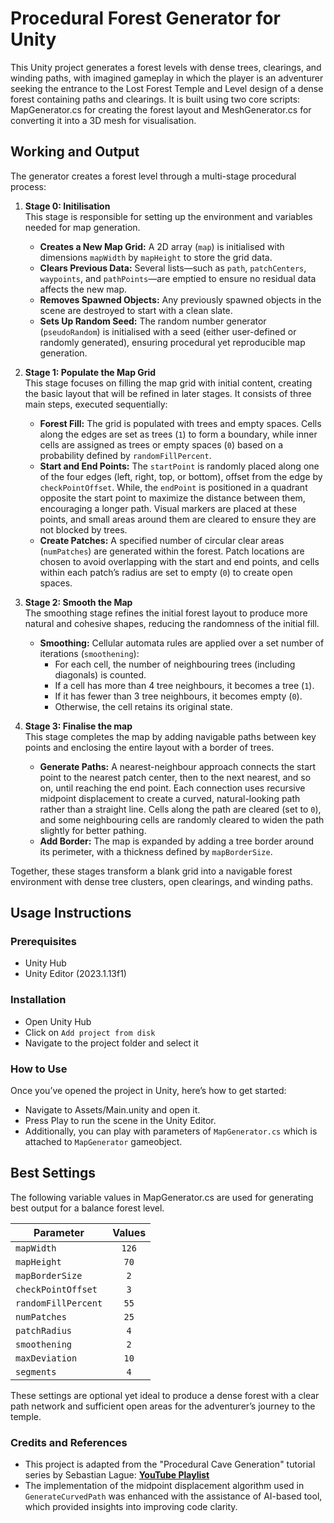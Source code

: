 # Procedural Forest Generator for Unity

This Unity project generates a forest levels with dense trees, clearings, and winding paths, with imagined gameplay in which the player is an adventurer seeking the entrance to the Lost Forest Temple and Level design of a dense forest containing paths and clearings. It is built using two core scripts: MapGenerator.cs for creating the forest layout and MeshGenerator.cs for converting it into a 3D mesh for visualisation.

## Working and Output

The generator creates a forest level through a multi-stage procedural process:

1. **Stage 0: Initilisation**  
    This stage is responsible for setting up the environment and variables needed for map generation.
    * **Creates a New Map Grid:** A 2D array (`map`) is initialised with dimensions `mapWidth` by `mapHeight` to store the grid data.
    * **Clears Previous Data:** Several lists—such as `path`, `patchCenters`, `waypoints`, and `pathPoints`—are emptied to ensure no residual data affects the new map.
    * **Removes Spawned Objects:** Any previously spawned objects in the scene are destroyed to start with a clean slate.
    * **Sets Up Random Seed:** The random number generator (`pseudoRandom`) is initialised with a seed (either user-defined or randomly generated), ensuring procedural yet reproducible map generation.

2. **Stage 1: Populate the Map Grid**  
    This stage focuses on filling the map grid with initial content, creating the basic layout that will be refined in later stages. It consists of three main steps, executed sequentially:
    * **Forest Fill:** The grid is populated with trees and empty spaces. Cells along the edges are set as trees (`1`) to form a boundary, while inner cells are assigned as trees or empty spaces (`0`) based on a probability defined by `randomFillPercent`.
    * **Start and End Points:** The `startPoint` is randomly placed along one of the four edges (left, right, top, or bottom), offset from the edge by `checkPointOffset`. While, the `endPoint` is positioned in a quadrant opposite the start point to maximize the distance between them, encouraging a longer path. Visual markers are placed at these points, and small areas around them are cleared to ensure they are not blocked by trees.
    * **Create Patches:** A specified number of circular clear areas (`numPatches`) are generated within the forest. Patch locations are chosen to avoid overlapping with the start and end points, and cells within each patch’s radius are set to empty (`0`) to create open spaces.

3. **Stage 2: Smooth the Map**  
    The smoothing stage refines the initial forest layout to produce more natural and cohesive shapes, reducing the randomness of the initial fill.
    * **Smoothing:** Cellular automata rules are applied over a set number of iterations (`smoothening`):
        * For each cell, the number of neighbouring trees (including diagonals) is counted.
        * If a cell has more than 4 tree neighbours, it becomes a tree (`1`).
        * If it has fewer than 3 tree neighbours, it becomes empty (`0`).
        * Otherwise, the cell retains its original state.

4. **Stage 3: Finalise the map**  
    This stage completes the map by adding navigable paths between key points and enclosing the entire layout with a border of trees.
    * **Generate Paths:** A nearest-neighbour approach connects the start point to the nearest patch center, then to the next nearest, and so on, until reaching the end point. Each connection uses recursive midpoint displacement to create a curved, natural-looking path rather than a straight line. Cells along the path are cleared (set to `0`), and some neighbouring cells are randomly cleared to widen the path slightly for better pathing.
    * **Add Border:** The map is expanded by adding a tree border around its perimeter, with a thickness defined by `mapBorderSize`.

Together, these stages transform a blank grid into a navigable forest environment with dense tree clusters, open clearings, and winding paths.

## Usage Instructions

### Prerequisites

* Unity Hub
* Unity Editor (2023.1.13f1)

### Installation

* Open Unity Hub
* Click on `Add project from disk`
* Navigate to the project folder and select it

### How to Use

Once you’ve opened the project in Unity, here’s how to get started:

* Navigate to Assets/Main.unity and open it.
* Press Play to run the scene in the Unity Editor.
* Additionally, you can play with parameters of `MapGenerator.cs` which is attached to `MapGenerator` gameobject.

## Best Settings

The following variable values in MapGenerator.cs are used for generating  best output for a balance forest level.

| Parameter | Values |
| - |:-:|
| `mapWidth` | `126` |
| `mapHeight` | `70` |
| `mapBorderSize` |  `2` |
| `checkPointOffset` | `3` |
| `randomFillPercent` | `55` |
| `numPatches` | `25` |
| `patchRadius` | `4` |
| `smoothening` | `2` |
| `maxDeviation` | `10` |
| `segments` | `4` |

These settings are optional yet ideal to produce a dense forest with a clear path network and sufficient open areas for the adventurer’s journey to the temple.

### Credits and References
* This project is adapted from the "Procedural Cave Generation" tutorial series by Sebastian Lague: [**YouTube Playlist**](https://www.youtube.com/watch?v=v7yyZZjF1z4&list=PLFt_AvWsXl0eZgMK_DT5_biRkWXftAOf9)
* The implementation of the midpoint displacement algorithm used in `GenerateCurvedPath` was enhanced with the assistance of AI-based tool, which provided insights into improving code clarity.